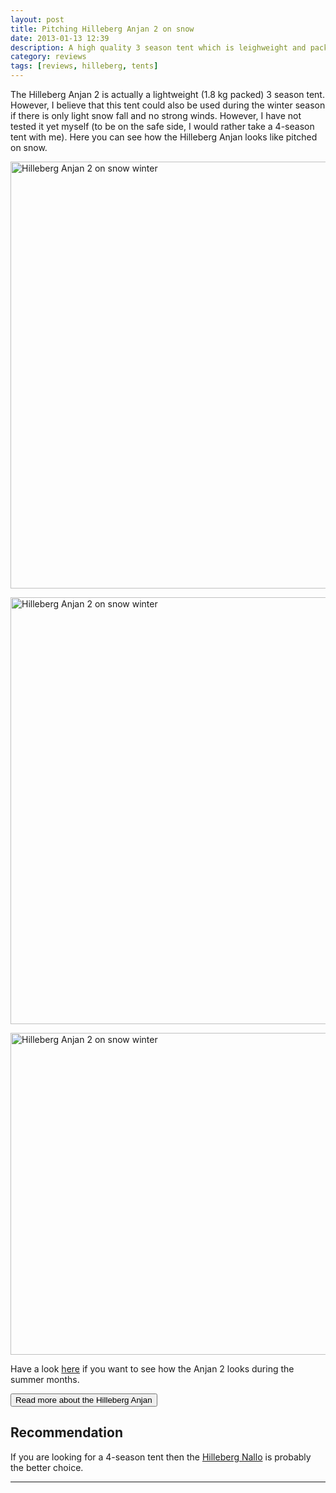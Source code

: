 ```yaml
---
layout: post
title: Pitching Hilleberg Anjan 2 on snow
date: 2013-01-13 12:39
description: A high quality 3 season tent which is leighweight and packs small
category: reviews
tags: [reviews, hilleberg, tents]
---
```

The Hilleberg Anjan 2 is actually a lightweight (1.8 kg packed) 3 season tent. However, I believe that this tent could also be used during the winter season if there is only light snow fall and no strong winds. However, I have not tested it yet myself (to be on the safe side, I would rather take a 4-season tent with me). Here you can see how the Hilleberg Anjan looks like pitched on snow.

<a href="https://www.flickr.com/photos/90204224@N07/8375204505"><img src="https://farm9.staticflickr.com/8326/8375204505_0d31ecaa55_b.jpg" width="1024" height="683" alt="Hilleberg Anjan 2 on snow winter"></a><!--more-->

<a href="https://www.flickr.com/photos/90204224@N07/8375200389" title="Hilleberg Anjan 2 on snow winter"><img src="https://farm9.staticflickr.com/8044/8375200389_b7e26ba15e_b.jpg" width="1024" height="683" alt="Hilleberg Anjan 2 on snow winter"></a>

<a href="https://www.flickr.com/photos/90204224@N07/8375257223" title="Hilleberg Anjan 2"><img src="https://farm9.staticflickr.com/8516/8375257223_013784b736_b.jpg" width="1024" height="515" alt="Hilleberg Anjan 2 on snow winter"></a>

Have a look <a href="http://hikeventures.com/gear-review-hilleberg-anjan-for-the-summer/" target="_self">here</a> if you want to see how the Anjan 2 looks during the summer months.

<a href="http://www.moosejaw.com/moosejaw/shop/product_Hilleberg-Anjan-GT-2-Person-Tent_10213161_10208_10000001_-1_"><button type="button" class="btn btn-danger">Read more about the Hilleberg Anjan</button></a>

## Recommendation
If you are looking for a 4-season tent then the [Hilleberg Nallo](http://www.moosejaw.com/moosejaw/shop/product_Hilleberg-Nallo-2-Person-Tent_10101453_10208_10000001_-1_) is probably the better choice.

---

<script type="text/javascript">
amzn_assoc_placement = "adunit0";
amzn_assoc_search_bar = "false";
amzn_assoc_tracking_id = "hikeve-20";
amzn_assoc_search_bar_position = "top";
amzn_assoc_ad_mode = "search";
amzn_assoc_ad_type = "smart";
amzn_assoc_marketplace = "amazon";
amzn_assoc_region = "US";
amzn_assoc_title = "Hilleberg Tent Suggestions";
amzn_assoc_default_search_phrase = "hilleberg tent";
amzn_assoc_default_category = "All";
amzn_assoc_linkid = "3b59edd59f23213f9e3bbcd8046ee503";
</script>
<script src="//z-na.amazon-adsystem.com/widgets/onejs?MarketPlace=US"></script>

